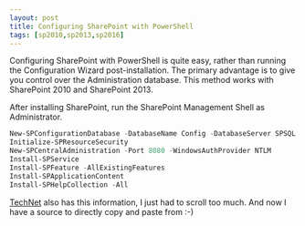 ```yaml
---
layout: post
title: Configuring SharePoint with PowerShell
tags: [sp2010,sp2013,sp2016]
---
```


Configuring SharePoint with PowerShell is quite easy, rather than running the Configuration Wizard post-installation. The primary advantage is to give you control over the Administration database. This method works with SharePoint 2010 and SharePoint 2013.

After installing SharePoint, run the SharePoint Management Shell as Administrator.

```powershell
New-SPConfigurationDatabase -DatabaseName Config -DatabaseServer SPSQL -AdministrationContentDatabase Admin -FarmCredentials (Get-Credential) -Passphrase (ConvertTo-SecureString "Password1" -AsPlainText -Force)
Initialize-SPResourceSecurity
New-SPCentralAdministration -Port 8080 -WindowsAuthProvider NTLM
Install-SPService
Install-SPFeature -AllExistingFeatures
Install-SPApplicationContent
Install-SPHelpCollection -All
```

[TechNet](http://technet.microsoft.com/en-us/library/cc262839(v=office.14).aspx) also has this information, I just had to scroll too much. And now I have a source to directly copy and paste from :-)